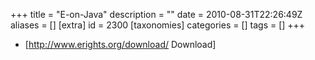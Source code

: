 +++
title = "E-on-Java"
description = ""
date = 2010-08-31T22:26:49Z
aliases = []
[extra]
id = 2300
[taxonomies]
categories = []
tags = []
+++

[](https://rosettacode.org/wiki/runs_on_vm::java_virtual_machine)
* [http://www.erights.org/download/ Download]
